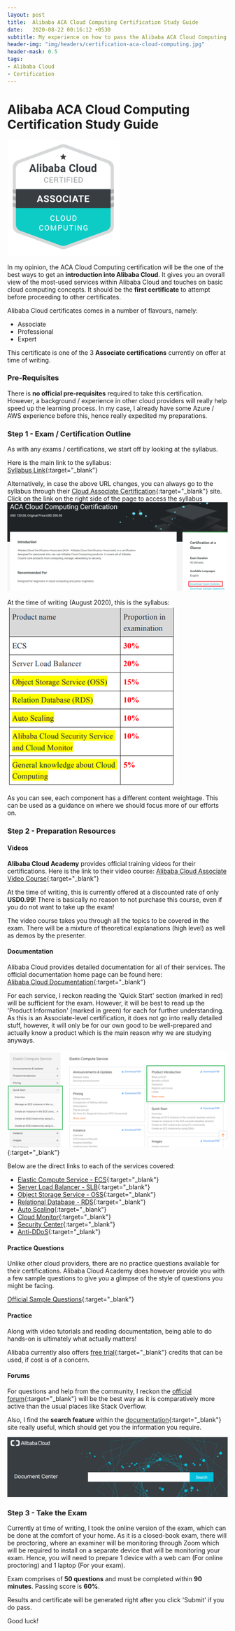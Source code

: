 ```yaml
---
layout: post
title:  Alibaba ACA Cloud Computing Certification Study Guide
date:   2020-08-22 00:16:12 +0530
subtitle: My experience on how to pass the Alibaba ACA Cloud Computing Certification exam
header-img: "img/headers/certification-aca-cloud-computing.jpg"
header-mask: 0.5
tags: 
- Alibaba Cloud
- Certification
---
```


# Alibaba ACA Cloud Computing Certification Study Guide

![badge](/img/posts/2020-08-21-alibaba-cloud-associate-certification-guide/aca-5.PNG)

In my opinion, the ACA Cloud Computing certification will be the one of the best ways to get an **introduction into Alibaba Cloud**. It gives you an overall view of the most-used services within Alibaba Cloud and touches on basic cloud computing concepts. It should be the **first certificate** to attempt before proceeding to other certificates.

Alibaba Cloud certificates comes in a number of flavours, namely:

- Associate
- Professional
- Expert

This certificate is one of the 3 **Associate certifications** currently on offer at time of writing.

### Pre-Requisites

There is **no official pre-requisites** required to take this certification. However, a background / experience in other cloud providers will really help speed up the learning process. In my case, I already have some Azure / AWS experience before this, hence really expedited my preparations.

### Step 1 - Exam / Certification Outline

As with any exams / certifications, we start off by looking at the syllabus.

Here is the main link to the syllabus:\
[Syllabus Link](https://edu.alibabacloud.com/certification/aca_cloudcomputing?spm=a3c0i.11597324.1621765730.1.17594755Ni1sk2){:target="_blank"} 

Alternatively, in case the above URL changes, you can always go to the syllabus through their [Cloud Associate Certification](https://edu.alibabacloud.com/certification/aca_cloudcomputing){:target="_blank"}  site. Click on the link on the right side of the page to access the syllabus
![syllabus link](/img/posts/2020-08-21-alibaba-cloud-associate-certification-guide/aca-2.png)

At the time of writing (August 2020), this is the syllabus:
![syllabus](/img/posts/2020-08-21-alibaba-cloud-associate-certification-guide/aca-1.PNG)

As you can see, each component has a different content weightage. This can be used as a guidance on where we should focus more of our efforts on.

### Step 2 - Preparation Resources

#### Videos

**Alibaba Cloud Academy** provides official training videos for their certifications. Here is the link to their video course:
[Alibaba Cloud Associate Video Course](https://edu.alibabacloud.com/certification/clouder_acacloudcomputing){:target="_blank"}

At the time of writing, this is currently offered at a discounted rate of only **USD0.99**! There is basically no reason to not purchase this course, even if you do not want to take up the exam!

The video course takes you through all the topics to be covered in the exam. There will be a mixture of theoretical explanations (high level) as well as demos by the presenter.

#### Documentation

Alibaba Cloud provides detailed documentation for all of their services. The official documentation home page can be found here: \
[Alibaba Cloud Documentation](https://partners-intl.aliyun.com/help?spm=a2c63.p38356.a1.1.d4b659d85jLo5a_){:target="_blank"}

For each service, I reckon reading the 'Quick Start' section (marked in red) will be sufficient for the exam. However, it will be best to read up the 'Product Information' (marked in green) for each for further understanding. As this is an Associate-level certification, it does not go into really detailed stuff, however, it will only be for our own good to be well-prepared and actually know a product which is the main reason why we are studying anyways.

![docs](/img/posts/2020-08-21-alibaba-cloud-associate-certification-guide/aca-3.png){:target="_blank"}

Below are the direct links to each of the services covered:

- [Elastic Compute Service - ECS](https://www.alibabacloud.com/help/product/25365.htm?spm=a2c63.m28257.a1.1.48ff5922dQuSpH){:target="_blank"} 
- [Server Load Balancer - SLB](https://partners-intl.aliyun.com/help/product/27537.htm?spm=a2c63.m28257.a1.27.13825922r11oJz){:target="_blank"} 
- [Object Storage Service - OSS](https://partners-intl.aliyun.com/help/product/31815.htm?spm=a2c63.m28257.a1.11.13825922r11oJz){:target="_blank"} 
- [Relational Database - RDS](https://partners-intl.aliyun.com/help/product/26090.htm?spm=a2c63.m28257.a1.18.13825922r11oJz){:target="_blank"} 
- [Auto Scaling](https://partners-intl.aliyun.com/help/product/25855.htm?spm=a2c63.m28257.a1.7.13825922r11oJz){:target="_blank"} 
- [Cloud Monitor](https://partners-intl.aliyun.com/help/product/28572.htm?spm=a2c63.m28257.a1.67.13825922r11oJz){:target="_blank"} 
- [Security Center](https://partners-intl.aliyun.com/help/product/28498.htm?spm=a2c63.m28257.a1.50.13825922eQclxh){:target="_blank"} 
- [Anti-DDoS](https://partners-intl.aliyun.com/help/product/28396.htm?spm=a2c63.m28257.a1.47.13825922eQclxh){:target="_blank"} 

#### Practice Questions

Unlike other cloud providers, there are no practice questions available for their certifications. Alibaba Cloud Academy does however provide you with a few sample questions to give you a glimpse of the style of questions you might be facing.

[Official Sample Questions](https://files.alicdn.com/tpsservice/dfff1f4b098cd01af4bb8cd25255bb41.pdf?spm=a3c0i.11600316.6470661220.2.6ab921aaC9YNf3&file=dfff1f4b098cd01af4bb8cd25255bb41.pdf){:target="_blank"}

#### Practice

Along with video tutorials and reading documentation, being able to do hands-on is ultimately what actually matters!

Alibaba currently also offers [free trial](https://www.alibabacloud.com/campaign/free-trial){:target="_blank"} credits that can be used, if cost is of a concern.

#### Forums

For questions and help from the community, I reckon the [official forum](https://www.alibabacloud.com/forum){:target="_blank"} will be the best way as it is comparatively more active than the usual places like Stack Overflow.

Also, I find the **search feature** within the [documentation](https://partners-intl.aliyun.com/help?spm=a2c63.p38356.a1.1.d4b659d85jLo5a_){:target="_blank"} site really useful, which should get you the information you require.

![search](/img/posts/2020-08-21-alibaba-cloud-associate-certification-guide/aca-4.PNG)

### Step 3 - Take the Exam

Currently at time of writing, I took the online version of the exam, which can be done at the comfort of your home.
As it is a closed-book exam, there will be proctoring, where an examiner will be monitoring through Zoom which will be required to install on a separate device that will be monitoring your exam.
Hence, you will need to prepare 1 device with a web cam (For online proctoring) and 1 laptop (For your exam).

Exam comprises of **50 questions** and must be completed within **90 minutes**. Passing score is **60%**.

Results and certificate will be generated right after you click 'Submit' if you do pass.

Good luck!
